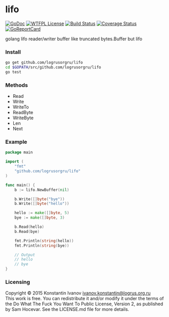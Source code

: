 lifo
====

[![GoDoc](https://godoc.org/github.com/logrusorgru/lifo?status.svg)](https://godoc.org/github.com/logrusorgru/lifo)
[![WTFPL License](https://img.shields.io/badge/license-wtfpl-blue.svg)](http://www.wtfpl.net/about/)
[![Build Status](https://travis-ci.org/logrusorgru/lifo.svg)](https://travis-ci.org/logrusorgru/lifo)
[![Coverage Status](https://coveralls.io/repos/logrusorgru/lifo/badge.svg?branch=master)](https://coveralls.io/r/logrusorgru/lifo?branch=master)
[![GoReportCard](http://goreportcard.com/badge/logrusorgru/lifo)](http://goreportcard.com/report/logrusorgru/lifo)

golang lifo reader/writer buffer like truncated bytes.Buffer but lifo

### Install

```bash
go get github.com/logrusorgru/lifo
cd $GOPATH/src/github.com/logrusorgru/lifo
go test
```

### Methods

- Read
- Write
- WriteTo
- ReadByte
- WriteByte
- Len
- Next

### Example

```go
package main

import (
	"fmt"
	"github.com/logrusorgru/lifo"
)

func main() {
	b := lifo.NewBuffer(nil)

	b.Write([]byte("bye"))
	b.Write([]byte("hello"))

	hello := make([]byte, 5)
	bye := make([]byte, 3)

	b.Read(hello)
	b.Read(bye)

	fmt.Println(string(hello))
	fmt.Println(string(bye))

	// Output
	// hello
	// bye
}
```

### Licensing

Copyright &copy; 2015 Konstantin Ivanov <ivanov.konstantin@logrus.org.ru>  
This work is free. You can redistribute it and/or modify it under the
terms of the Do What The Fuck You Want To Public License, Version 2,
as published by Sam Hocevar. See the LICENSE.md file for more details.

